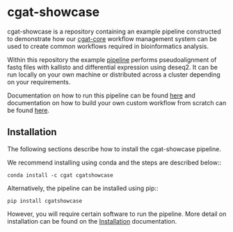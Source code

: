 # cgat-showcase

cgat-showcase is a repository containing an example pipeline constructed to demonstrate how our [cgat-core](https://github.com/cgat-developers/cgat-core) workflow management system can be used to create common workflows required in bioinformatics analysis.

Within this repository the example [pipeline](https://github.com/cgat-developers/cgat-showcase/blob/master/cgatshowcase/pipeline_transdiffexprs.py) performs pseudoalignment of fastq files
with kallisto and differential expression using deseq2. It can be run locally on your own machine or distributed across a cluster depending on your requirements.

Documentation on how to run this pipeline can be found [here](https://cgat-showcase.readthedocs.io/en/latest/) and documentation on how
to build your own custom workflow from scratch can be found [here](https://cgat-core.readthedocs.io/en/latest/defining_workflow/Tutorial.html).

Installation
------------

The following sections describe how to install the cgat-showcase pipeline.

We recommend installing using conda and the steps are described below::

   `conda install -c cgat cgatshowcase`

Alternatively, the pipeline can be installed using pip::

   `pip install cgatshowcase`

However, you will require certain software to run the pipeline. More detail on installation can be found on the [Installation](https://cgat-showcase.readthedocs.io/en/latest/getting_started/Installation.html) documentation.
